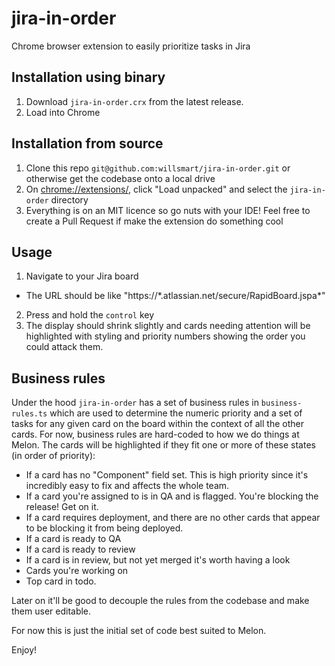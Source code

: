 # jira-in-order

Chrome browser extension to easily prioritize tasks in Jira

## Installation using binary

1. Download `jira-in-order.crx` from the latest release.
2. Load into Chrome

## Installation from source

1. Clone this repo `git@github.com:willsmart/jira-in-order.git` or otherwise get the codebase onto a local drive
2. On [chrome://extensions/](chrome://extensions/), click "Load unpacked" and select the `jira-in-order` directory
3. Everything is on an MIT licence so go nuts with your IDE! Feel free to create a Pull Request if make the extension do something cool

## Usage

1. Navigate to your Jira board

- The URL should be like "https://\*.atlassian.net/secure/RapidBoard.jspa\*"

2. Press and hold the `control` key
3. The display should shrink slightly and cards needing attention will be highlighted with styling and priority numbers showing the order you could attack them.

## Business rules

Under the hood `jira-in-order` has a set of business rules in `business-rules.ts` which are used to determine the numeric priority and a set of tasks for any given card on the board within the context of all the other cards.
For now, business rules are hard-coded to how we do things at Melon. The cards will be highlighted if they fit one or more of these states (in order of priority):

- If a card has no "Component" field set. This is high priority since it's incredibly easy to fix and affects the whole team.
- If a card you're assigned to is in QA and is flagged. You're blocking the release! Get on it.
- If a card requires deployment, and there are no other cards that appear to be blocking it from being deployed.
- If a card is ready to QA
- If a card is ready to review
- If a card is in review, but not yet merged it's worth having a look
- Cards you're working on
- Top card in todo.

Later on it'll be good to decouple the rules from the codebase and make them user editable.

For now this is just the initial set of code best suited to Melon.

Enjoy!
